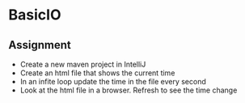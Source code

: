 # BasicIO

## Assignment

- Create a new maven project in IntelliJ
- Create an html file that shows the current time
- In an infite loop update the time in the file every second
- Look at the html file in a browser. Refresh to see the time change